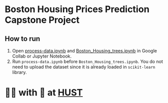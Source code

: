 # Boston Housing Prices Prediction Capstone Project

## How to run

1. Open [process-data.ipynb](./Preprocess%20Data/process-data.ipynb)
   and [Boston_Housing_trees.ipynb](./Tree-based%20methods/Boston_Housing_Trees.ipynb) in Google Collab or Jupyter
   Notebook.
2. Run `process-data.ipynb` before `Boston_Housing_trees.ipynb`. You do not need to upload the dataset since it is
   already loaded in `scikit-learn` library.

# 🧑‍💻 with 💖 at [HUST](https://hust.edu.vn/)
